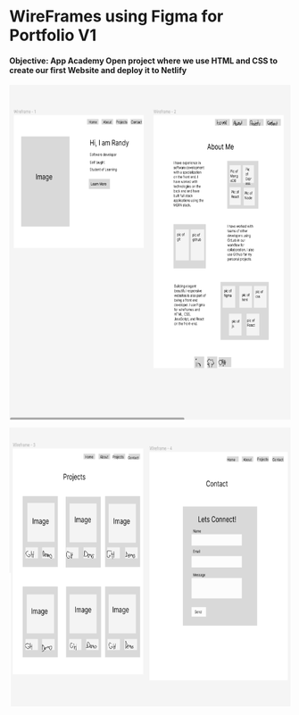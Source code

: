 # WireFrames using Figma for Portfolio V1

#### Objective: App Academy Open project where we use HTML and CSS to create our first Website and deploy it to Netlify 

<img  
     align="center"
     src="pics/HomeNAbout.png" 
     alt="wireframes in Figma"
     style="width: 700px; height: 600px">

      
<img
     align="center"
     src="pics/ProjectsNContact.png"
     alt="wirefraes in Figma"
     style="width: 700px; height: 500px">
